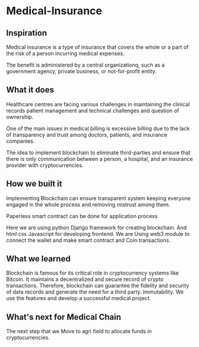 # Medical-Insurance
## Inspiration
Medical insurance is a type of insurance that covers the whole or a part of the risk of a person incurring medical expenses.

The benefit is administered by a central organizationq, such as a government agency, private business, or not-for-profit entity.

## What it does
Healthcare centres are facing various challenges in maintaining the clinical  records patient management and technical challenges and question of ownership.

One of the main issues in medical billing is excessive billing due to the lack of transparency and trust among doctors, patients, and insurance companies.

The idea to implement blockchain to eliminate third-parties and ensure that there is only communication between a person, a hospital, and an insurance provider with cryptocurrencies.

## How we built it
Implementing Blockchain can ensure transparent system keeping everyone engaged in the whole process and removing mistrust among them.

Paperless smart contract can be done for application process

Here we are using python Django framework for creating blockchain.
And html css Javascript for developing frontend.
We are Using web3 module to connect the wallet and make smart contract and Coin transactions.

## What we learned
Blockchain is famous for its critical role in cryptocurrency systems like Bitcoin. It maintains a decentralized and secure record of crypto transactions. Therefore, blockchain can guarantee the fidelity and security of data records and generate the need for a third party. Immutability.
We use the features and develop a successful medical project.
## What's next for Medical Chain
The next step that we Move to agri field to allocate funds in cryptocurrencies.
